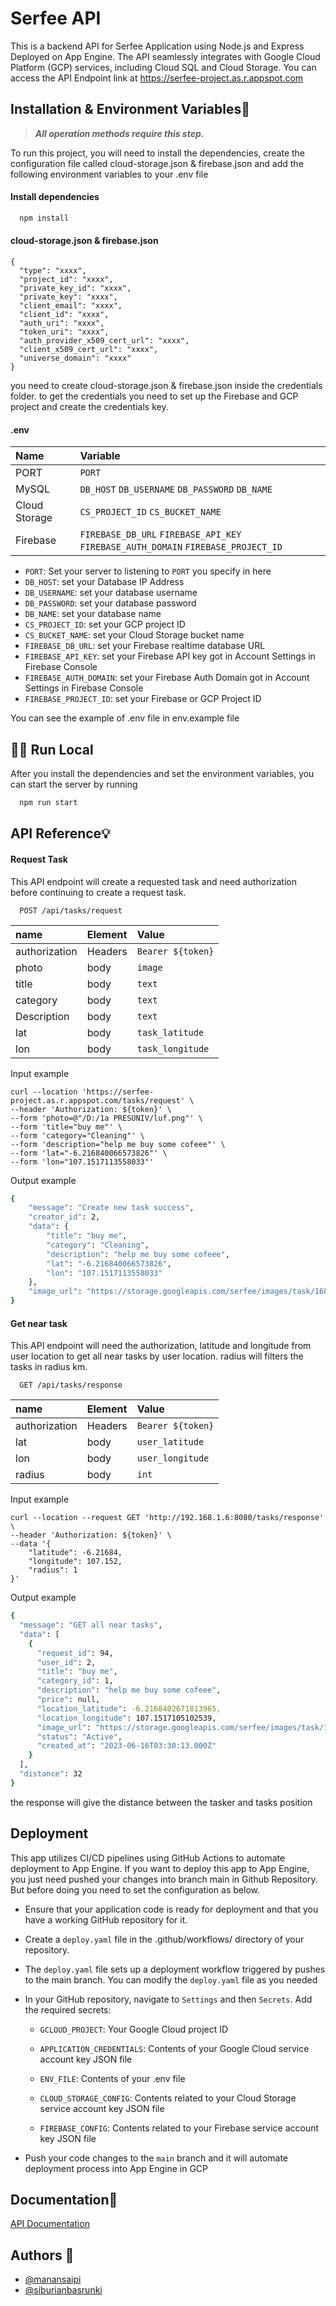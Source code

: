 # Serfee API

This is a backend API for Serfee Application using Node.js and Express Deployed on App Engine. The API seamlessly integrates with Google Cloud Platform (GCP) services, including Cloud SQL and Cloud Storage.
You can access the API Endpoint link at https://serfee-project.as.r.appspot.com

## Installation & Environment Variables🚀

> **_All operation methods require this step._**

To run this project, you will need to install the dependencies, create the configuration file called cloud-storage.json & firebase.json and add the following environment variables to your .env file

#### Install dependencies

```bash
  npm install
```

#### cloud-storage.json & firebase.json

```env
{
  "type": "xxxx",
  "project_id": "xxxx",
  "private_key_id": "xxxx",
  "private_key": "xxxx",
  "client_email": "xxxx",
  "client_id": "xxxx",
  "auth_uri": "xxxx",
  "token_uri": "xxxx",
  "auth_provider_x509_cert_url": "xxxx",
  "client_x509_cert_url": "xxxx",
  "universe_domain": "xxxx"
}
```

you need to create cloud-storage.json & firebase.json inside the credentials folder. to get the credentials you need to set up the Firebase and GCP project and create the credentials key.

#### .env

| Name          | Variable                                                                          |
| :------------ | :-------------------------------------------------------------------------------- |
| PORT          | `PORT`                                                                            |
| MySQL         | `DB_HOST` `DB_USERNAME` `DB_PASSWORD` `DB_NAME`                                   |
| Cloud Storage | `CS_PROJECT_ID` `CS_BUCKET_NAME`                                                  |
| Firebase      | `FIREBASE_DB_URL` `FIREBASE_API_KEY` `FIREBASE_AUTH_DOMAIN` `FIREBASE_PROJECT_ID` |

- `PORT`: Set your server to listening to `PORT` you specify in here
- `DB_HOST`: set your Database IP Address
- `DB_USERNAME`: set your database username
- `DB_PASSWORD`: set your database password
- `DB_NAME`: set your database name
- `CS_PROJECT_ID`: set your GCP project ID
- `CS_BUCKET_NAME`: set your Cloud Storage bucket name
- `FIREBASE_DB_URL`: set your Firebase realtime database URL
- `FIREBASE_API_KEY`: set your Firebase API key got in Account Settings in Firebase Console
- `FIREBASE_AUTH_DOMAIN`: set your Firebase Auth Domain got in Account Settings in Firebase Console
- `FIREBASE_PROJECT_ID`: set your Firebase or GCP Project ID

You can see the example of .env file in env.example file

## 🏃‍♂️ Run Local

After you install the dependencies and set the environment variables, you can start the server by running

```bash
  npm run start
```

## API Reference💡

#### Request Task

This API endpoint will create a requested task and need authorization before continuing to create a request task.

```http
  POST /api/tasks/request
```

| name          | Element | Value             |
| :------------ | :------ | :---------------- |
| authorization | Headers | `Bearer ${token}` |
| photo         | body    | `image`           |
| title         | body    | `text`            |
| category      | body    | `text`            |
| Description   | body    | `text`            |
| lat           | body    | `task_latitude`   |
| lon           | body    | `task_longitude`  |

Input example
```
curl --location 'https://serfee-project.as.r.appspot.com/tasks/request' \
--header 'Authorization: ${token}' \
--form 'photo=@"/D:/1a PRESUNIV/luf.png"' \
--form 'title="buy me"' \
--form 'category="Cleaning"' \
--form 'description="help me buy some cofeee"' \
--form 'lat="-6.216840066573826"' \
--form 'lon="107.1517113558033"'
```

Output example

```bash
{
    "message": "Create new task success",
    "creator_id": 2,
    "data": {
        "title": "buy me",
        "category": "Cleaning",
        "description": "help me buy some cofeee",
        "lat": "-6.216840066573826",
        "lon": "107.1517113558033"
    },
    "image_url": "https://storage.googleapis.com/serfee/images/task/1686911412980"
}
```

#### Get near task

This API endpoint will need the authorization, latitude and longitude from user location to get all near tasks by user location. radius will filters the tasks in radius km.

```http
  GET /api/tasks/response
```

| name          | Element | Value             |
| :------------ | :------ | :---------------- |
| authorization | Headers | `Bearer ${token}` |
| lat           | body    | `user_latitude`   |
| lon           | body    | `user_longitude`  |
| radius        | body    | `int`             |


Input example
```
curl --location --request GET 'http://192.168.1.6:8080/tasks/response' \
--header 'Authorization: ${token}' \
--data '{
    "latitude": -6.21684,
    "longitude": 107.152,
    "radius": 1
}'
```

Output example

```bash
{
  "message": "GET all near tasks",
  "data": [
    {
      "request_id": 94,
      "user_id": 2,
      "title": "buy me",
      "category_id": 1,
      "description": "help me buy some cofeee",
      "price": null,
      "location_latitude": -6.2168402671813965,
      "location_longitude": 107.1517105102539,
      "image_url": "https://storage.googleapis.com/serfee/images/task/1686911412980",
      "status": "Active",
      "created_at": "2023-06-16T03:30:13.000Z"
    }
  ],
  "distance": 32
}
```
the response will give the distance between the tasker and tasks position

## Deployment

This app utilizes CI/CD pipelines using GitHub Actions to automate deployment to App Engine. If you want to deploy this app to App Engine, you just need pushed your changes into branch main in Github Repository. But before doing you need to set the configuration as below.

- Ensure that your application code is ready for deployment and that you have a working GitHub repository for it.
- Create a `deploy.yaml` file in the .github/workflows/ directory of your repository.
- The `deploy.yaml` file sets up a deployment workflow triggered by pushes to the main branch. You can modify the `deploy.yaml` file as you needed
- In your GitHub repository, navigate to `Settings` and then `Secrets`. Add the required secrets:

  - `GCLOUD_PROJECT`: Your Google Cloud project ID

  - `APPLICATION_CREDENTIALS`: Contents of your Google Cloud service account key JSON file

  - `ENV_FILE`: Contents of your .env file

  - `CLOUD_STORAGE_CONFIG`: Contents related to your Cloud Storage service account key JSON file

  - `FIREBASE_CONFIG`: Contents related to your Firebase service account key JSON file

- Push your code changes to the `main` branch and it will automate deployment process into App Engine in GCP

## Documentation📝

[API Documentation](https://documenter.getpostman.com/view/27408376/2s93m32iF1)

## Authors 👥

- [@manansaipi](https://www.github.com/manansaipi)
- [@siburianbasrunki](https://www.github.com/siburianbasrunki)
